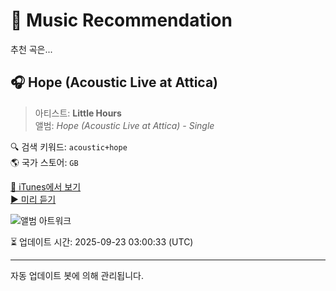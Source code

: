 
# 🎵 Music Recommendation

추천 곡은...

## 🎧 Hope (Acoustic Live at Attica)  
> 아티스트: **Little Hours**  
> 앨범: _Hope (Acoustic Live at Attica) - Single_  

🔍 검색 키워드: `acoustic+hope`  
🌎 국가 스토어: `GB`

[🔗 iTunes에서 보기](https://music.apple.com/gb/album/hope-acoustic-live-at-attica/1780935412?i=1780935413&uo=4)  
[▶️ 미리 듣기](https://audio-ssl.itunes.apple.com/itunes-assets/AudioPreview221/v4/26/14/40/2614406a-19ad-a115-98c4-2a40bd9f1705/mzaf_14478387458390881773.plus.aac.p.m4a)

![앨범 아트워크](https://is1-ssl.mzstatic.com/image/thumb/Music211/v4/c0/e7/d7/c0e7d7b9-1ce0-f69d-3227-6d98c94796bc/192562628430.png/100x100bb.jpg)

⏳ 업데이트 시간: 2025-09-23 03:00:33 (UTC)

---
자동 업데이트 봇에 의해 관리됩니다.
